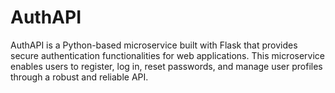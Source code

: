 # AuthAPI
AuthAPI is a Python-based microservice built with Flask that provides secure authentication functionalities for web applications. This microservice enables users to register, log in, reset passwords, and manage user profiles through a robust and reliable API.
